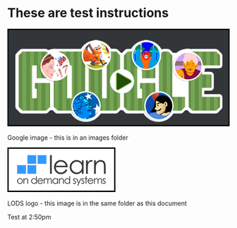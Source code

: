 # These are test instructions

![](images/test-image.png)

Google image - this is in an images folder

![](test-image.png)

LODS logo - this image is in the same folder as this document


Test at 2:50pm
